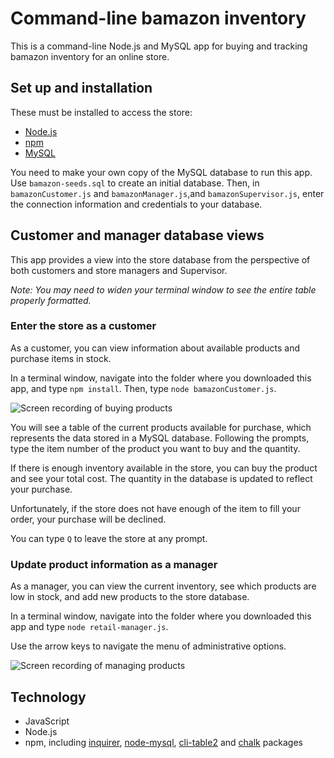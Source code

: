 # Command-line bamazon inventory

This is a command-line Node.js and MySQL app for buying and tracking bamazon inventory for an online store. 

## Set up and installation

These must be installed to access the store:

- [Node.js](https://nodejs.org/en/)
- [npm](https://www.npmjs.com/get-npm)
- [MySQL](https://www.mysql.com/)

You need to make your own copy of the MySQL database to run this app. Use `bamazon-seeds.sql` to create an initial database. Then, in `bamazonCustomer.js` and `bamazonManager.js`,and `bamazonSupervisor.js`, enter the connection information and credentials to your database.

## Customer and manager database views

This app provides a view into the store database from the perspective of both customers and store managers and Supervisor.

_Note: You may need to widen your terminal window to see the entire table properly formatted._

### Enter the store as a customer

As a customer, you can view information about available products and purchase items in stock.

In a terminal window, navigate into the folder where you downloaded this app, and type `npm install`. Then, type `node bamazonCustomer.js`.

![Screen recording of buying products](images/bamazonCustome.gif)

You will see a table of the current products available for purchase, which represents the data stored in a MySQL database. Following the prompts, type the item number of the product you want to buy and the quantity. 

If there is enough inventory available in the store, you can buy the product and see your total cost. The quantity in the database is updated to reflect your purchase.

Unfortunately, if the store does not have enough of the item to fill your order, your purchase will be declined. 

You can type `Q` to leave the store at any prompt.

### Update product information as a manager

As a manager, you can view the current inventory, see which products are low in stock, and add new products to the store database.

In a terminal window, navigate into the folder where you downloaded this app and type `node retail-manager.js`.

Use the arrow keys to navigate the menu of administrative options.

![Screen recording of managing products](images/manager-view.gif)

## Technology

- JavaScript
- Node.js
- npm, including [inquirer](https://www.npmjs.com/package/inquirer), [node-mysql](https://www.npmjs.com/package/node-mysql), [cli-table2](https://www.npmjs.com/package/cli-table2) and [chalk](https://www.npmjs.com/package/chalk) packages
